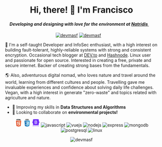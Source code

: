 <!-- ![alt text](https://images.unsplash.com/photo-1477948879622-5f16e220fa42?ixlib=rb-1.2.1&ixid=eyJhcHBfaWQiOjEyMDd9&auto=format&fit=crop&w=1350&q=80) -->
<!-- ![alt text](https://media-exp1.licdn.com/dms/image/C4E16AQGb8nitjNusOg/profile-displaybackgroundimage-shrink_200_800/0?e=1599696000&v=beta&t=IUbrlWWAwf6WjfB19nMI2sSHZA5m8UOh1SmIU6RQlt4) -->

<h1 align="center">Hi, there! 👋 I'm Francisco</h1>

<h4 align="center"><em><strong>Developing and designing with love for the environment at <a href="https://www.natridis.com"> Natridis </a><img src="https://www.natridis.com/assets/img/logo_leaf.png" height="15" width="15" padding-top="100"/></em></strong></h4>

<p align="center"><a href="https://linkedin.com/in/devmasf" target="blank"><img align="center" src="https://devicons.github.io/devicon/devicon.git/icons/linkedin/linkedin-original.svg" alt="devmasf" height="20" width="20" /></a> <a href="https://angel.co/u/devmasf" target="blank"><img align="center" src="https://img.icons8.com/ios/2x/angelist.png" alt="devmasf" height="22" width="22" /></a> <a href="https://devnomad.surge.sh/" target="blank"><img align="center" src="https://img.icons8.com/metro/2x/globe.png" height="17" width="17" /></a></p>

🚀 I'm a self-taught Developer and InfoSec enthusiast, with a high interest on building fault-tolerant, highly-reliable systems with strong and consistent encryption. Occasional tech blogger at <a href="https://dev.to/devmasf"> DEV.to</a> and <a href="https://hashnode.com/@masf"> Hashnode</a>. Linux user and passionate for open source. Interested in creating a free, private and secure internet. Backer of creating strong bases from the fundamentals. 

🌎 Also, adventurous digital nomad, who loves nature and travel around the world, learning from different cultures and people. Travelling gave me invaluable experiences and confidence about solving daily life challenges. Vegan, with a high interest in generate "zero-waste" and topics related with agriculture and nature. 

- 🌱 Improving my skills in **Data Structures and Algorithms**
- 🧙‍ Looking to collaborate on **environmental projects!**

<p align="center"><img src="https://raw.githubusercontent.com/devicons/devicon/master/icons/html5/html5-original-wordmark.svg" alt="html5" width="25" height="25"/> <img src="https://raw.githubusercontent.com/devicons/devicon/master/icons/css3/css3-original-wordmark.svg" alt="css3" width="25" height="25"/> <img src="https://raw.githubusercontent.com/devicons/devicon/master/icons/bootstrap/bootstrap-plain-wordmark.svg" alt="bootstrap" width="25" height="25"/> <img src="https://devicons.github.io/devicon/devicon.git/icons/javascript/javascript-original.svg" alt="javascript" width="25" height="25"/> <img src="https://devicons.github.io/devicon/devicon.git/icons/vuejs/vuejs-original.svg" alt="vuejs" width="25" height="25"/> <img src="https://devicons.github.io/devicon/devicon.git/icons/nodejs/nodejs-plain.svg" alt="nodejs" width="25" height="25"/> <img src="https://devicons.github.io/devicon/devicon.git/icons/express/express-original.svg" alt="express" width="25" height="25"/> <img src="https://devicons.github.io/devicon/devicon.git/icons/mongodb/mongodb-original-wordmark.svg" alt="mongodb" width="25" height="25"/> <img src="https://devicons.github.io/devicon/devicon.git/icons/postgresql/postgresql-original-wordmark.svg" alt="postgresql" width="25" height="25"/> <img src="https://devicons.github.io/devicon/devicon.git/icons/linux/linux-original.svg" alt="linux" width="25" height="25"/> </p><p align="center"></p>

<p align="center"> <img src="https://komarev.com/ghpvc/?username=devmasf" alt="devmasf" /> </p>

<!--
**devmasf/devmasf** is a ✨ _special_ ✨ repository because its `README.md` (this file) appears on your GitHub profile.

Here are some ideas to get you started:

- 🔭 I’m currently working on ...
- 🌱 I’m currently learning ...
- 👯 I’m looking to collaborate on ...
- 🤔 I’m looking for help with ...
- 💬 Ask me about ...
- 📫 How to reach me: ...
- 😄 Pronouns: ...
- ⚡ Fun fact: ...
-->
